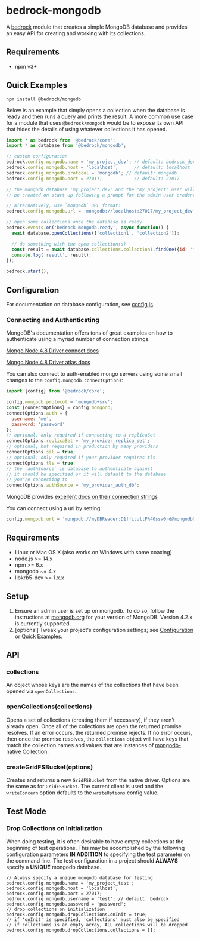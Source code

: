 # bedrock-mongodb

A [bedrock][] module that creates a simple MongoDB database and provides an
easy API for creating and working with its collections.

## Requirements

- npm v3+

## Quick Examples

```
npm install @bedrock/mongodb
```

Below is an example that simply opens a collection when the database is ready
and then runs a query and prints the result. A more common use case for a
module that uses `@bedrock/mongodb` would be to expose its own API that hides
the details of using whatever collections it has opened.

```js
import * as bedrock from '@bedrock/core';
import * as database from '@bedrock/mongodb';

// custom configuration
bedrock.config.mongodb.name = 'my_project_dev'; // default: bedrock_dev
bedrock.config.mongodb.host = 'localhost';      // default: localhost
bedrock.config.mongodb.protocol = 'mongodb'; // default: mongodb
bedrock.config.mongodb.port = 27017;            // default: 27017

// the mongodb database 'my_project_dev' and the 'my_project' user will
// be created on start up following a prompt for the admin user credentials

// alternatively, use `mongodb` URL format:
bedrock.config.mongodb.url = 'mongodb://localhost:27017/my_project_dev';

// open some collections once the database is ready
bedrock.events.on('bedrock-mongodb.ready', async function() {
  await database.openCollections(['collection1', 'collection2']);

  // do something with the open collection(s)
  const result = await database.collections.collection1.findOne({id: 'foo'});
  console.log('result', result);
});

bedrock.start();
```

## Configuration

For documentation on database configuration, see [config.js](./lib/config.js).

### Connecting and Authenticating
MongoDB's documentation offers tons of great examples on how to authenticate
using a myriad number of connection strings.

[Mongo Node 4.8 Driver connect docs](https://www.mongodb.com/docs/drivers/node/v4.8/fundamentals/connection/connect/)

[Mongo Node 4.8 Driver atlas docs](https://www.mongodb.com/docs/atlas/driver-connection/?tck=docs_driver_nodejs)

You can also connect to auth-enabled mongo servers using some small changes to the
`config.mongodb.connectOptions`:
```js
import {config} from '@bedrock/core';

config.mongodb.protocol = 'mongodb+srv';
const {connectOptions} = config.mongodb;
connectOptions.auth = {
  username: 'me',
  password: 'password'
};
// optional, only required if connecting to a replicaSet
connectOptions.replicaSet = 'my_provider_replica_set';
// optional, but required in production by many providers
connectOptions.ssl = true;
// optional, only required if your provider requires tls
connectOptions.tls = true;
// the `authSource` is database to authenticate against
// it should be specified or it will default to the database
// you're connecting to
connectOptions.authSource = 'my_provider_auth_db';
```
MongoDB provides [excellent docs on their connection strings](https://docs.mongodb.com/manual/reference/connection-string/)

You can connect using a url by setting:
```js
config.mongodb.url = 'mongodb://myDBReader:D1fficultP%40ssw0rd@mongodb0.example.com:27017/myDatabase?authSource=admin';
```

## Requirements

* Linux or Mac OS X (also works on Windows with some coaxing)
* node.js >= 14.x
* npm >= 6.x
* mongodb ~= 4.x
* libkrb5-dev >= 1.x.x

## Setup

1. Ensure an admin user is set up on mongodb. To do so, follow the instructions
   at [mongodb.org](http://docs.mongodb.org/manual/tutorial/add-user-administrator/)
   for your version of MongoDB. Version 4.2.x is currently supported.
2. [optional] Tweak your project's configuration settings; see
   [Configuration](#configuration) or [Quick Examples](#quickexamples).

## API

### collections

An object whose keys are the names of the collections that have been
opened via `openCollections`.

### openCollections(collections)

Opens a set of collections (creating them if necessary), if they aren't already
open. Once all of the collections are open the returned promise resolves. If
an error occurs, the returned promise rejects. If no error occurs, then once
the promise resolves, the `collections` object will have keys that match the
collection names and values that are instances of
[mongodb-native][]
[Collection](http://mongodb.github.io/node-mongodb-native/2.0/api/Collection.html).

### createGridFSBucket(options)

Creates and returns a new `GridFSBucket` from the native driver. Options are
the same as for `GridFSBucket`. The current client is used and the
`writeConcern` option defaults to the `writeOptions` config value.

## Test Mode
### Drop Collections on Initialization
When doing testing, it is often desirable to have empty collections at the
beginning of test operations.  This may be accomplished by the following
configuration parameters **IN ADDITION** to specifying the test parameter on
the command line.  The test configuration in a project should **ALWAYS**
specify a **UNIQUE** mongodb database.
```
// Always specify a unique mongodb database for testing
bedrock.config.mongodb.name = 'my_project_test';
bedrock.config.mongodb.host = 'localhost';
bedrock.config.mongodb.port = 27017;
bedrock.config.mongodb.username = 'test'; // default: bedrock
bedrock.config.mongodb.password = 'password';
// drop collections on initialization
bedrock.config.mongodb.dropCollections.onInit = true;
// if 'onInit' is specified, 'collections' must also be specified
// if collections is an empty array, ALL collections will be dropped
bedrock.config.mongodb.dropCollections.collections = [];
```

[bedrock]: https://github.com/digitalbazaar/bedrock
[mongodb-native]: http://mongodb.github.io/node-mongodb-native/3.5/
